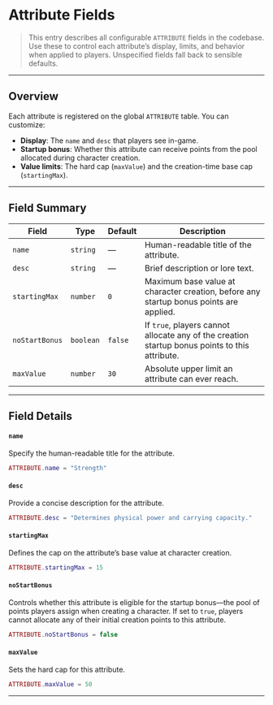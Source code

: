 # Attribute Fields

> This entry describes all configurable `ATTRIBUTE` fields in the codebase. Use these to control each attribute’s display, limits, and behavior when applied to players. Unspecified fields fall back to sensible defaults.

---

## Overview

Each attribute is registered on the global `ATTRIBUTE` table. You can customize:

* **Display**: The `name` and `desc` that players see in-game.
* **Startup bonus**: Whether this attribute can receive points from the pool allocated during character creation.
* **Value limits**: The hard cap (`maxValue`) and the creation-time base cap (`startingMax`).

---

## Field Summary

| Field          | Type      | Default | Description                                                                                    |
| -------------- | --------- | ------- | ---------------------------------------------------------------------------------------------- |
| `name`         | `string`  | —       | Human-readable title of the attribute.                                                         |
| `desc`         | `string`  | —       | Brief description or lore text.                                                                |
| `startingMax`  | `number`  | `0`     | Maximum base value at character creation, before any startup bonus points are applied.         |
| `noStartBonus` | `boolean` | `false` | If `true`, players cannot allocate any of the creation startup bonus points to this attribute. |
| `maxValue`     | `number`  | `30`    | Absolute upper limit an attribute can ever reach.                                              |

---

## Field Details

#### `name`

Specify the human-readable title for the attribute.

```lua
ATTRIBUTE.name = "Strength"
```

#### `desc`

Provide a concise description for the attribute.

```lua
ATTRIBUTE.desc = "Determines physical power and carrying capacity."
```

#### `startingMax`

Defines the cap on the attribute’s base value at character creation.

```lua
ATTRIBUTE.startingMax = 15
```

#### `noStartBonus`

Controls whether this attribute is eligible for the startup bonus—the pool of points players assign when creating a character.
If set to `true`, players cannot allocate any of their initial creation points to this attribute.

```lua
ATTRIBUTE.noStartBonus = false
```

#### `maxValue`

Sets the hard cap for this attribute.

```lua
ATTRIBUTE.maxValue = 50
```

---